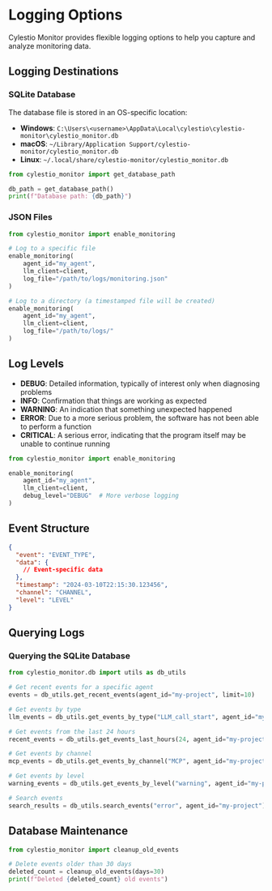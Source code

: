 # Logging Options

Cylestio Monitor provides flexible logging options to help you capture and analyze monitoring data.

## Logging Destinations

### SQLite Database

The database file is stored in an OS-specific location:

- **Windows**: `C:\Users\<username>\AppData\Local\cylestio\cylestio-monitor\cylestio_monitor.db`
- **macOS**: `~/Library/Application Support/cylestio-monitor/cylestio_monitor.db`
- **Linux**: `~/.local/share/cylestio-monitor/cylestio_monitor.db`

```python
from cylestio_monitor import get_database_path

db_path = get_database_path()
print(f"Database path: {db_path}")
```

### JSON Files

```python
from cylestio_monitor import enable_monitoring

# Log to a specific file
enable_monitoring(
    agent_id="my_agent",
    llm_client=client,
    log_file="/path/to/logs/monitoring.json"
)

# Log to a directory (a timestamped file will be created)
enable_monitoring(
    agent_id="my_agent",
    llm_client=client,
    log_file="/path/to/logs/"
)
```

## Log Levels

- **DEBUG**: Detailed information, typically of interest only when diagnosing problems
- **INFO**: Confirmation that things are working as expected
- **WARNING**: An indication that something unexpected happened
- **ERROR**: Due to a more serious problem, the software has not been able to perform a function
- **CRITICAL**: A serious error, indicating that the program itself may be unable to continue running

```python
from cylestio_monitor import enable_monitoring

enable_monitoring(
    agent_id="my_agent",
    llm_client=client,
    debug_level="DEBUG"  # More verbose logging
)
```

## Event Structure

```json
{
  "event": "EVENT_TYPE",
  "data": {
    // Event-specific data
  },
  "timestamp": "2024-03-10T22:15:30.123456",
  "channel": "CHANNEL",
  "level": "LEVEL"
}
```

## Querying Logs

### Querying the SQLite Database

```python
from cylestio_monitor.db import utils as db_utils

# Get recent events for a specific agent
events = db_utils.get_recent_events(agent_id="my-project", limit=10)

# Get events by type
llm_events = db_utils.get_events_by_type("LLM_call_start", agent_id="my-project")

# Get events from the last 24 hours
recent_events = db_utils.get_events_last_hours(24, agent_id="my-project")

# Get events by channel
mcp_events = db_utils.get_events_by_channel("MCP", agent_id="my-project")

# Get events by level
warning_events = db_utils.get_events_by_level("warning", agent_id="my-project")

# Search events
search_results = db_utils.search_events("error", agent_id="my-project")
```

## Database Maintenance

```python
from cylestio_monitor import cleanup_old_events

# Delete events older than 30 days
deleted_count = cleanup_old_events(days=30)
print(f"Deleted {deleted_count} old events")
``` 